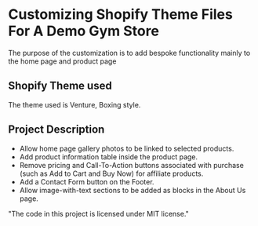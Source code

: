 # Customizing Shopify Theme Files For A Demo Gym Store
The purpose of the customization is to add bespoke functionality mainly to the home page and product page  


## Shopify Theme used
The theme used is Venture, Boxing style.

## Project Description
* Allow home page gallery photos to be linked to selected products.
* Add product information table inside the product page.
* Remove pricing and Call-To-Action buttons associated with purchase (such as Add to Cart and Buy Now) for affiliate products.
* Add a Contact Form button on the Footer.
* Allow image-with-text sections to be added as blocks in the About Us page.


"The code in this project is licensed under MIT license."
